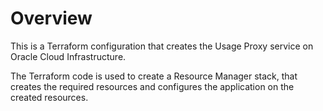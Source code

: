 # Overview
This is a Terraform configuration that creates the Usage Proxy service on Oracle Cloud Infrastructure.

The Terraform code is used to create a Resource Manager stack, that creates the required resources and configures the application on the created resources.